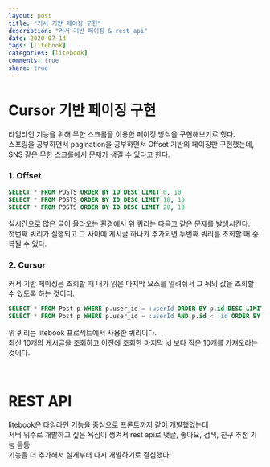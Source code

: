 ```yaml
---
layout: post
title: "커서 기반 페이징 구현"  
description: "커서 기반 페이징 & rest api"
date: 2020-07-14
tags: [litebook]
categories: [litebook]
comments: true
share: true
---
```


# Cursor 기반 페이징 구현      

타임라인 기능을 위해 무한 스크롤을 이용한 페이징 방식을 구현해보기로 했다.   
스프링을 공부하면서 pagination을 공부하면서 Offset 기반의 페이징만 구현했는데,   
SNS 같은 무한 스크롤에서 문제가 생길 수 있다고 한다.   

### 1. Offset   

```sql  
SELECT * FROM POSTS ORDER BY ID DESC LIMIT 0, 10  
SELECT * FROM POSTS ORDER BY ID DESC LIMIT 10, 10  
SELECT * FROM POSTS ORDER BY ID DESC LIMIT 20, 10  
```  

실시간으로 많은 글이 올라오는 환경에서 위 쿼리는 다음고 같은 문제를 발생시킨다.     
첫번째 쿼리가 실행되고 그 사이에 게시글 하나가 추가되면 두번째 쿼리를 조회할 때 중복될 수 있다.   



### 2. Cursor      

커서 기반 페이징은 조회할 때 내가 읽은 마지막 요소를 알려줘서 그 뒤의 값을 조회할 수 있도록 하는 것이다.   

```sql   
SELECT * FROM Post p WHERE p.user_id = :userId ORDER BY p.id DESC LIMIT 10
SELECT * FROM Post p WHERE p.user_id = :userId AND p.id < :id ORDER BY p.id DESC LIMIT 10    
```  


위 쿼리는 litebook 프로젝트에서 사용한 쿼리이다.   
최신 10개의 게시글을 조회하고 이전에 조회한 마지막 id 보다 작은 10개를 가져오라는 것이다.   



<br/>       


# REST API       

litebook은 타임라인 기능을 중심으로 프론트까지 같이 개발했었는데        
서버 위주로 개발하고 싶은 욕심이 생겨서 rest api로 댓글, 좋아요, 검색, 친구 추천 기능 등등                  
기능을 더 추가해서 설계부터 다시 개발하기로 결심했다!               
      




